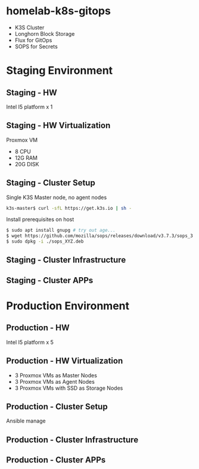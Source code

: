 # homelab-k8s-gitops

- K3S Cluster
- Longhorn Block Storage
- Flux for GitOps
- SOPS for Secrets 

# Staging Environment
## Staging - HW
Intel I5 platform x 1 
## Staging - HW Virtualization
Proxmox VM 
- 8 CPU
- 12G RAM
- 20G DISK
## Staging - Cluster Setup
Single K3S Master node, no agent nodes

```bash
k3s-master$ curl -sfL https://get.k3s.io | sh -
```

Install prerequisites on host
```bash
$ sudo apt install gnupg # try out age...
$ wget https://github.com/mozilla/sops/releases/download/v3.7.3/sops_3.7.3_amd64.deb
$ sudo dpkg -i ./sops_XYZ.deb

```

## Staging - Cluster Infrastructure

## Staging - Cluster APPs

# Production Environment
## Production - HW
Intel I5 platform x 5
## Production - HW Virtualization
- 3 Proxmox VMs as Master Nodes
- 3 Proxmox VMs as Agent Nodes
- 3 Proxmox VMs with SSD as Storage Nodes

## Production - Cluster Setup
Ansible manage
## Production - Cluster Infrastructure

## Production - Cluster APPs